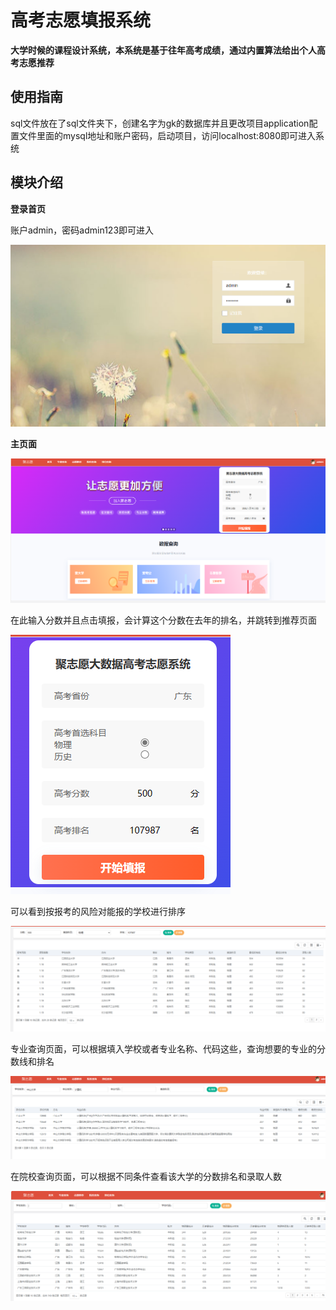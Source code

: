 # 高考志愿填报系统

**大学时候的课程设计系统，本系统是基于往年高考成绩，通过内置算法给出个人高考志愿推荐**

## 使用指南

sql文件放在了sql文件夹下，创建名字为gk的数据库并且更改项目application配置文件里面的mysql地址和账户密码，启动项目，访问localhost:8080即可进入系统

## 模块介绍

**登录首页**

账户admin，密码admin123即可进入

![image-20231205202250636](README/image-20231205202250636.png)

**主页面**

![image-20231205202704109](README/image-20231205202704109.png)

在此输入分数并且点击填报，会计算这个分数在去年的排名，并跳转到推荐页面

![image-20231205202746401](README/image-20231205202746401.png)

可以看到按报考的风险对能报的学校进行排序

![image-20231205202756214](README/image-20231205202756214.png)

专业查询页面，可以根据填入学校或者专业名称、代码这些，查询想要的专业的分数线和排名

![image-20231205203005705](README/image-20231205203005705.png)

在院校查询页面，可以根据不同条件查看该大学的分数排名和录取人数

![image-20231205203116703](README/image-20231205203116703.png)

